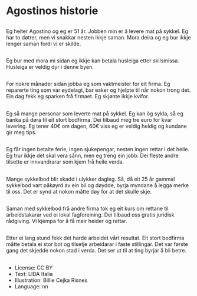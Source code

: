 # Agostinos historie

##
Eg heiter Agostino og eg er 51 år. Jobben min er å levere mat på sykkel. Eg har to døtrer, men vi snakkar nesten ikkje saman. Mora deira og eg bur ikkje lenger saman fordi vi er skilde.

##
Eg bur med mora mi sidan eg ikkje kan betala husleiga etter skilsmissa. Husleiga er veldig dyr i denne byen.

##
For nokre månader sidan jobba eg som vaktmeister for eit firma. Eg reparerte ting som var øydelagt, bar esker og hjelpte til når nokon trong det. Ein dag fekk eg sparken frå firmaet. Eg skjønte ikkje kvifor.

##
Eg så mange personar som leverte mat på sykkel. Eg kan òg sykla, så eg banka på døra til eit stort bodfirma. Dei tilbaud meg tre euro for kvar levering. Eg tener 40€ om dagen, 60€ viss eg er veldig heldig og kundane gir meg tips.

##
Eg får ingen betalte ferie, ingen sjukepengar, nesten ingen rettar i det heile. Eg trur ikkje det skal vera sånn, men eg treng ein jobb. Dei fleste andre tilsette er innvandrarar som kjem frå heile verda.

##
Mange sykkelbod blir skadd i ulykker dagleg. Så, då eit 25 år gammal sykkelbod vart påkøyrd av ein bil og døydde, byrja myndane å legga merke til oss. Det er synd at nokon måtte døy for at det skulle skje.

##
Saman med sykkelbod frå andre firma tok eg eit kurs om rettane til arbeidstakarar ved ei lokal fagforeining. Dei tilbaud oss gratis juridisk rådgiving. Vi kjempa for å få meir heider og rettar.

##
Etter ei lang stund fekk det harde arbeidet vårt resultat. Eit stort bodfirma måtte betala ei stor bot og tilsetje arbeidarar i faste stillingar. Det var første gang det skjedde nokon stad i verda. Det ser ut til at ting byrjar å bli betre.

##
* License: CC BY
* Text: LIDA Italia
* Illustration: Billie Cejka Risnes
* Language: nn
